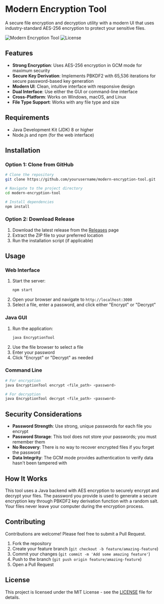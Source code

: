 # Modern Encryption Tool

A secure file encryption and decryption utility with a modern UI that uses industry-standard AES-256 encryption to protect your sensitive files.

![Modern Encryption Tool](https://img.shields.io/badge/Security-AES--256-brightgreen)
![License](https://img.shields.io/badge/License-MIT-blue)

## Features

- **Strong Encryption**: Uses AES-256 encryption in GCM mode for maximum security
- **Secure Key Derivation**: Implements PBKDF2 with 65,536 iterations for secure password-based key generation
- **Modern UI**: Clean, intuitive interface with responsive design
- **Dual Interface**: Use either the GUI or command-line interface
- **Cross-Platform**: Works on Windows, macOS, and Linux
- **File Type Support**: Works with any file type and size


## Requirements

- Java Development Kit (JDK) 8 or higher
- Node.js and npm (for the web interface)

## Installation

### Option 1: Clone from GitHub

```bash
# Clone the repository
git clone https://github.com/yourusername/modern-encryption-tool.git

# Navigate to the project directory
cd modern-encryption-tool

# Install dependencies
npm install
```

### Option 2: Download Release

1. Download the latest release from the [Releases](https://github.com/yourusername/modern-encryption-tool/releases) page
2. Extract the ZIP file to your preferred location
3. Run the installation script (if applicable)

## Usage

### Web Interface

1. Start the server:
   ```bash
   npm start
   ```
2. Open your browser and navigate to `http://localhost:3000`
3. Select a file, enter a password, and click either "Encrypt" or "Decrypt"

### Java GUI

1. Run the application:
   ```bash
   java EncryptionTool
   ```
2. Use the file browser to select a file
3. Enter your password
4. Click "Encrypt" or "Decrypt" as needed

### Command Line

```bash
# For encryption
java EncryptionTool encrypt <file_path> <password>

# For decryption
java EncryptionTool decrypt <file_path> <password>
```

## Security Considerations

- **Password Strength**: Use strong, unique passwords for each file you encrypt
- **Password Storage**: This tool does not store your passwords; you must remember them
- **No Recovery**: There is no way to recover encrypted files if you forget the password
- **Data Integrity**: The GCM mode provides authentication to verify data hasn't been tampered with

## How It Works

This tool uses a Java backend with AES encryption to securely encrypt and decrypt your files. The password you provide is used to generate a secure encryption key through PBKDF2 key derivation function with a random salt. Your files never leave your computer during the encryption process.

## Contributing

Contributions are welcome! Please feel free to submit a Pull Request.

1. Fork the repository
2. Create your feature branch (`git checkout -b feature/amazing-feature`)
3. Commit your changes (`git commit -m 'Add some amazing feature'`)
4. Push to the branch (`git push origin feature/amazing-feature`)
5. Open a Pull Request

## License

This project is licensed under the MIT License - see the [LICENSE](LICENSE) file for details.

